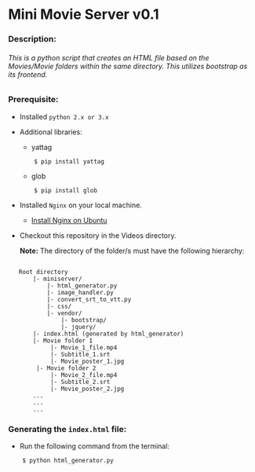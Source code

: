 # Mini Movie Server v0.1

### Description:
###### This is a python script that creates an HTML file based on the Movies/Movie folders within the same directory. This utilizes bootstrap as its frontend.

### Prerequisite:
* Installed `python 2.x or 3.x`
* Additional libraries:
    * yattag
    ```
        $ pip install yattag
    ```
    * glob
    ```
        $ pip install glob
    ```
* Installed `Nginx` on your local machine.
    * [Install Nginx on Ubuntu](https://mediatemple.net/community/products/developer/204405534/install-nginx-on-ubuntu)
* Checkout this repository in the Videos directory.
    
    **Note:** 
    The directory of the folder/s must have the following hierarchy:
 ```
    
    Root directory
        |- miniserver/
            |- html_generator.py
            |- image_handler.py
            |- convert_srt_to_vtt.py
            |- css/
            |- vendor/
                |- bootstrap/
                |- jquery/
        |- index.html (generated by html_generator)
        |- Movie folder 1
             |- Movie_1_file.mp4
             |- Subtitle_1.srt
             |- Movie_poster_1.jpg
         |- Movie folder 2
             |- Movie_2_file.mp4
             |- Subtitle_2.srt
             |- Movie_poster_2.jpg
        ...
        ...
        ...     
```

### Generating the `index.html` file:
* Run the following command from the terminal:
```
    $ python html_generator.py
```